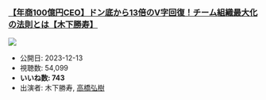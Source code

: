 ### [【年商100億円CEO】ドン底から13倍のV字回復！チーム組織最大化の法則とは【木下勝寿】](https://www.youtube.com/watch?v=wLraKCoPkpc)
[![](https://img.youtube.com/vi/wLraKCoPkpc/sddefault.jpg)](https://www.youtube.com/watch?v=wLraKCoPkpc)
-   公開日: 2023-12-13
-   視聴数: 54,099
-   **いいね数: 743**
-   出演者: 木下勝寿, [高橋弘樹](/rehacq_fan/people/高橋弘樹 "wikilink")
